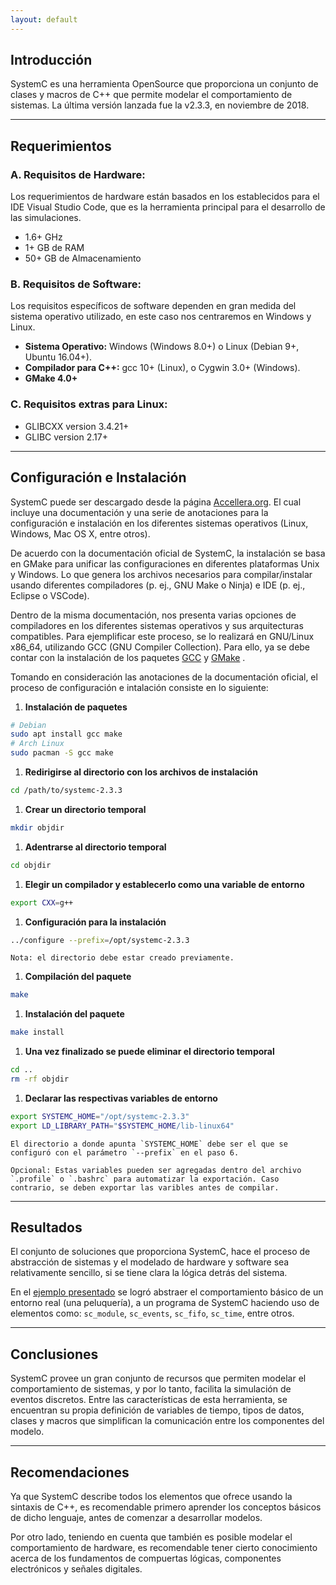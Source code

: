 ```yaml
---
layout: default
---
```


## Introducción

SystemC es una herramienta OpenSource que proporciona un conjunto de clases y macros de C++ que permite modelar el comportamiento de sistemas. La última versión lanzada fue la v2.3.3, en noviembre de 2018.

* * *

## Requerimientos

### A. Requisitos de Hardware:

Los requerimientos de hardware están basados en los establecidos para el IDE Visual Studio Code, que es la herramienta principal para el desarrollo de las simulaciones.

- 1.6+ GHz
- 1+ GB de RAM
- 50+ GB de Almacenamiento

### B. Requisitos de Software:

Los requisitos específicos de software dependen en gran medida del sistema operativo utilizado, en este caso nos centraremos en Windows y Linux.

- **Sistema Operativo:** Windows (Windows 8.0+) o Linux (Debian 9+, Ubuntu 16.04+).
- **Compilador para C++:** gcc 10+ (Linux), o Cygwin 3.0+ (Windows).
- **GMake 4.0+**

### C. Requisitos extras para Linux:

- GLIBCXX version 3.4.21+
- GLIBC version 2.17+

* * *

## Configuración e Instalación

SystemC puede ser descargado desde la página <a href="https://www.accellera.org/downloads/standards/systemc" target="_blank">Accellera.org</a>. El cual incluye una documentación y una serie de anotaciones para la configuración e instalación en los diferentes sistemas operativos (Linux, Windows, Mac OS X, entre otros).

De acuerdo con la documentación oficial de SystemC, la instalación se basa en GMake para unificar las configuraciones en diferentes plataformas Unix y Windows. Lo que genera los archivos necesarios para compilar/instalar usando diferentes compiladores (p. ej., GNU Make o Ninja) e IDE (p. ej., Eclipse o VSCode).

Dentro de la misma documentación, nos presenta varias opciones de compiladores en los diferentes sistemas operativos y sus arquitecturas compatibles. Para ejemplificar este proceso, se lo realizará en GNU/Linux x86_64, utilizando GCC (GNU Compiler Collection). Para ello, ya se debe contar con la instalación de los paquetes <a href="https://gcc.gnu.org/" target="_blank">GCC</a> y <a href="https://www.gnu.org/software/make/" target="_blank">GMake</a> .

Tomando en consideración las anotaciones de la documentación oficial, el proceso de configuración e intalación consiste en lo siguiente:

1. **Instalación de paquetes**
```bash
# Debian
sudo apt install gcc make
# Arch Linux
sudo pacman -S gcc make
```
1. **Redirigirse al directorio con los archivos de instalación**
```bash
cd /path/to/systemc-2.3.3
```
1. **Crear un directorio temporal**
```bash 
mkdir objdir
```
1. **Adentrarse al directorio temporal**
```bash 
cd objdir
```
1. **Elegir un compilador y establecerlo como una variable de entorno**
```bash 
export CXX=g++
```
1. **Configuración para la instalación**
```bash 
../configure --prefix=/opt/systemc-2.3.3
```
    Nota: el directorio debe estar creado previamente.

1. **Compilación del paquete**
```bash
make
```
1. **Instalación del paquete**
```bash
make install
```
1. **Una vez finalizado se puede eliminar el directorio temporal**
```bash
cd ..
rm -rf objdir
```
1. **Declarar las respectivas variables de entorno**
```bash
export SYSTEMC_HOME="/opt/systemc-2.3.3"
export LD_LIBRARY_PATH="$SYSTEMC_HOME/lib-linux64"
```
    El directorio a donde apunta `SYSTEMC_HOME` debe ser el que se configuró con el parámetro `--prefix` en el paso 6.

    Opcional: Estas variables pueden ser agregadas dentro del archivo `.profile` o `.bashrc` para automatizar la exportación. Caso contrario, se deben exportar las varibles antes de compilar.

***

## Resultados

El conjunto de soluciones que proporciona SystemC, hace el proceso de abstracción de sistemas y el modelado de hardware y software sea relativamente sencillo, si se tiene clara la lógica detrás del sistema.

En el <a href="{{'/pages/example.html' | relative_url}}">ejemplo presentado</a> se logró abstraer el comportamiento básico de un entorno real (una peluquería), a un programa de SystemC haciendo uso de elementos como: `sc_module`, `sc_events`, `sc_fifo`, `sc_time`, entre otros.

***

## Conclusiones

SystemC provee un gran conjunto de recursos que permiten modelar el comportamiento de sistemas, y por lo tanto, facilita la simulación de eventos discretos. Entre las características de esta herramienta, se encuentran su propia definición de variables de tiempo, tipos de datos, clases y macros que simplifican la comunicación entre los componentes del modelo.

***

## Recomendaciones

Ya que SystemC describe todos los elementos que ofrece usando la sintaxis de C++, es recomendable primero aprender los conceptos básicos de dicho lenguaje, antes de comenzar a desarrollar modelos.
    
Por otro lado, teniendo en cuenta que también es posible modelar el comportamiento de hardware, es recomendable tener cierto conocimiento acerca de los fundamentos de compuertas lógicas, componentes electrónicos y señales digitales.